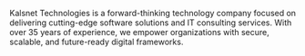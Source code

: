 Kalsnet Technologies is a forward-thinking technology company focused on delivering cutting-edge software solutions and IT consulting services. With over 35 years of experience, we empower organizations with secure, scalable, and future-ready digital frameworks.
